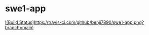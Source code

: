 # swe1-app
[![Build Status]https://travis-ci.com/github/benji7890/swe1-app.png?branch=main)](https://travis-ci.com/github/benji7890/swe1-app)
